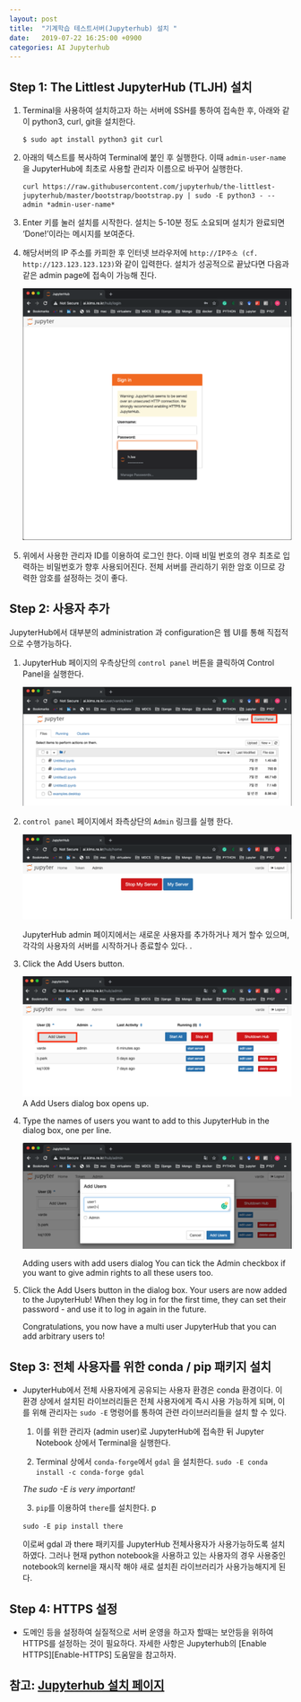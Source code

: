 ```yaml
---
layout: post
title:  "기계학습 테스트서버(Jupyterhub) 설치 "
date:   2019-07-22 16:25:00 +0900
categories: AI Jupyterhub
---
```


## Step 1: The Littlest JupyterHub (TLJH) 설치

1. Terminal을 사용하여 설치하고자 하는 서버에 SSH를 통하여 접속한 후, 아래와 같이 python3, curl, git을 설치한다.

	```	
 	$ sudo apt install python3 git curl
	```

2. 아래의 텍스트를 복사하여 Terminal에 붙인 후 실행한다. 이때 `admin-user-name` 을 JupyterHub에 최초로 사용할 관리자 이름으로 바꾸어 실행한다.

	```
 	curl https://raw.githubusercontent.com/jupyterhub/the-littlest-jupyterhub/master/bootstrap/bootstrap.py | sudo -E python3 - --admin *admin-user-name*
	```

3. Enter 키를 눌러 설치를 시작한다. 설치는 5-10분 정도 소요되며 설치가 완료되면 ‘Done!’이라는 메시지를 보여준다. 

4. 해당서버의 IP 주소를 카피한 후 인터넷 브라우저에 `http://IP주소 (cf. http://123.123.123.123)`와 같이 입력한다. 설치가 성공적으로 끝났다면 다음과 같은 admin page에 접속이 가능해 진다. 

	![JupyterHub log-in page](/assets/admin2.png)

5. 위에서 사용한 관리자 ID를 이용하여 로그인 한다. 이때 비밀 번호의 경우 최초로 입력하는 비밀번호가 향후 사용되어진다. 전체 서버를 관리하기 위한 암호 이므로 강력한 암호를 설정하는 것이 좋다. 

## Step 2: 사용자 추가 

JupyterHub에서 대부분의 administration 과 configuration은 웹 UI를 통해 직접적으로 수행가능하다.

1. JupyterHub 페이지의 우측상단의 `control panel` 버튼을 클릭하여 Control Panel을 실행한다. 

	![Control panel button in notebook](/assets/cpanel.png)

2. `control panel` 페이지에서 좌측상단의 `Admin` 링크를 실행 한다.

	![Admin button in control panel, top left](/assets/adminpage.png)

	JupyterHub admin 페이지에서는 새로운 사용자를 추가하거나 제거 할수 있으며, 각각의 사용자의 서버를 시작하거나 종료할수 있다. .

3. Click the Add Users button.

	![Add Users button in the admin page](/assets/adduser.png)
A Add Users dialog box opens up.

4. Type the names of users you want to add to this JupyterHub in the dialog box, one per line.

	![JupyterHub adduser pages](/assets/users.png)

	Adding users with add users dialog
	You can tick the Admin checkbox if you want to give admin rights to all these users too.

5. Click the Add Users button in the dialog box. Your users are now added to the JupyterHub! When they log in for the first time, they can set their password - and use it to log in again in the future.

	Congratulations, you now have a multi user JupyterHub that you can add arbitrary users to!

## Step 3: 전체 사용자를 위한 conda / pip 패키지 설치 
* JupyterHub에서 전체 사용자에게 공유되는 사용자 환경은 conda 환경이다. 
이 환경 상에서 설치된 라이브러리들은 전체 사용자에게 즉시 사용 가능하게 되며, 이를 위해 관리자는 
`sudo -E` 명령어를 통하여 관련 라이브러리들을 설치 할 수 있다.

	1. 이를 위한 관리자 (admin user)로 JupyterHub에 접속한 뒤 Jupyter Notebook 상에서 Terminal을 실행한다. 

	2. 	Terminal 상에서 `conda-forge`에서 `gdal` 을 설치한다. 
	`sudo -E conda install -c conda-forge gdal`
	
	*The sudo -E is very important!*

	3. 	`pip`를 이용하여 `there`를 설치한다. p
			
	`sudo -E pip install there`
	
	이로써 gdal 과 there 패키지를 JupyterHub 전체사용자가 사용가능하도록 설치하였다. 그러나 현재 python notebook을 사용하고 있는 사용자의 경우 사용중인 notebook의 kernel을 재시작 해야 새로 설치죈 라이브러리가 사용가능해지게 된다. 

## Step 4: HTTPS 설정
* 도메인 등을 설정하여 실질적으로 서버 운영을 하고자 할때는 보안등을 위하여 HTTPS를 설정하는 것이 필요하다. 자세한 사항은 Jupyterhub의 [Enable HTTPS][Enable-HTTPS] 도움말을 참고하자.

## 참고: [Jupyterhub 설치 페이지][Jupyterhub-docs]

 [Jupyterhub-docs]: https://the-littlest-jupyterhub.readthedocs.io/en/latest/install/custom-server.html
 [Enable HTTPS]: https://the-littlest-jupyterhub.readthedocs.io/en/latest/howto/admin/https.html#howto-admin-https

